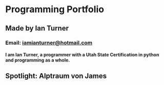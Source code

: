 # Programming Portfolio
## Made by Ian Turner
### Email: iamianturner@hotmail.com
#### I am Ian Turner, a programmer with a Utah State Certification in python and programming as a whole.

## Spotlight: Alptraum von James

